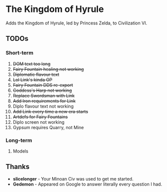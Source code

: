 # The Kingdom of Hyrule

Adds the Kingdom of Hyrule, led by Princess Zelda, to Civilization VI.

## TODOs

### Short-term

1. ~~DOM text too long~~
2. ~~Fairy Fountain healing not working~~
3. ~~Diplomatic flavour text~~
4. ~~Lol Link's kinda OP~~
5. ~~Fairy Fountain DDS re-export~~
6. ~~Goddess's Harp not working~~
7. ~~Replace Swordsman with Link~~
8. ~~Add Iron requirements for Link~~
9. Diplo flavour text not working
10. ~~Add Link every time a new era starts~~
11. ~~Artdefs for Fairy Fountains~~
12. Diplo screen not working
13. Gypsum requires Quarry, not Mine
 
### Long-term

1. Models

## Thanks

- **slicelonger** - Your Minoan Civ was used to get me started.
- **Gedemon** - Appeared on Google to answer literally every question I had.
